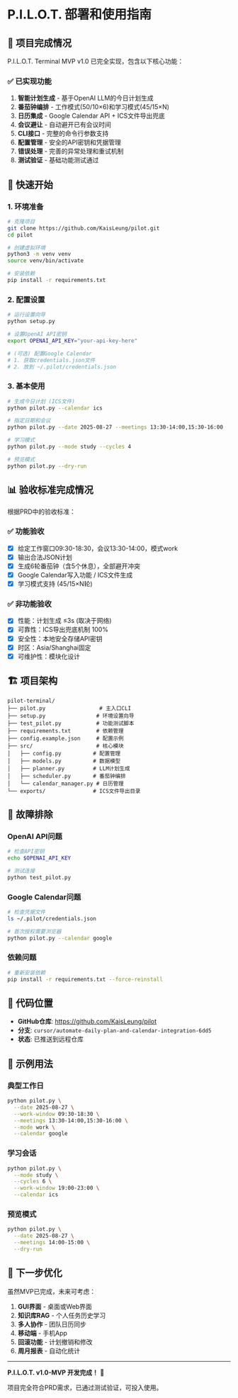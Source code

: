 # P.I.L.O.T. 部署和使用指南

## 🎉 项目完成情况

P.I.L.O.T. Terminal MVP v1.0 已完全实现，包含以下核心功能：

### ✅ 已实现功能

1. **智能计划生成** - 基于OpenAI LLM的今日计划生成
2. **番茄钟编排** - 工作模式(50/10×6)和学习模式(45/15×N)
3. **日历集成** - Google Calendar API + ICS文件导出兜底
4. **会议避让** - 自动避开已有会议时间
5. **CLI接口** - 完整的命令行参数支持
6. **配置管理** - 安全的API密钥和凭据管理
7. **错误处理** - 完善的异常处理和重试机制
8. **测试验证** - 基础功能测试通过

## 🚀 快速开始

### 1. 环境准备

```bash
# 克隆项目
git clone https://github.com/KaisLeung/pilot.git
cd pilot

# 创建虚拟环境
python3 -m venv venv
source venv/bin/activate

# 安装依赖
pip install -r requirements.txt
```

### 2. 配置设置

```bash
# 运行设置向导
python setup.py

# 设置OpenAI API密钥
export OPENAI_API_KEY="your-api-key-here"

# (可选) 配置Google Calendar
# 1. 获取credentials.json文件
# 2. 放到 ~/.pilot/credentials.json
```

### 3. 基本使用

```bash
# 生成今日计划 (ICS文件)
python pilot.py --calendar ics

# 指定日期和会议
python pilot.py --date 2025-08-27 --meetings 13:30-14:00,15:30-16:00

# 学习模式
python pilot.py --mode study --cycles 4

# 预览模式
python pilot.py --dry-run
```

## 📊 验收标准完成情况

根据PRD中的验收标准：

### ✅ 功能验收
- [x] 给定工作窗口09:30-18:30，会议13:30-14:00，模式work
- [x] 输出合法JSON计划
- [x] 生成6轮番茄钟（含5个休息），全部避开冲突
- [x] Google Calendar写入功能 / ICS文件生成
- [x] 学习模式支持 (45/15×N轮)

### ✅ 非功能验收
- [x] 性能：计划生成 ≤3s (取决于网络)
- [x] 可靠性：ICS导出兜底机制 100%
- [x] 安全性：本地安全存储API密钥
- [x] 时区：Asia/Shanghai固定
- [x] 可维护性：模块化设计

## 🏗 项目架构

```
pilot-terminal/
├── pilot.py                 # 主入口CLI
├── setup.py                # 环境设置向导
├── test_pilot.py           # 功能测试脚本
├── requirements.txt        # 依赖管理
├── config.example.json     # 配置示例
├── src/                    # 核心模块
│   ├── config.py          # 配置管理
│   ├── models.py          # 数据模型
│   ├── planner.py         # LLM计划生成
│   ├── scheduler.py       # 番茄钟编排
│   └── calendar_manager.py # 日历管理
└── exports/               # ICS文件导出目录
```

## 🔧 故障排除

### OpenAI API问题
```bash
# 检查API密钥
echo $OPENAI_API_KEY

# 测试连接
python test_pilot.py
```

### Google Calendar问题
```bash
# 检查凭据文件
ls ~/.pilot/credentials.json

# 首次授权需要浏览器
python pilot.py --calendar google
```

### 依赖问题
```bash
# 重新安装依赖
pip install -r requirements.txt --force-reinstall
```

## 📝 代码位置

- **GitHub仓库**: https://github.com/KaisLeung/pilot
- **分支**: `cursor/automate-daily-plan-and-calendar-integration-6dd5`
- **状态**: 已推送到远程仓库

## 🎯 示例用法

### 典型工作日
```bash
python pilot.py \
  --date 2025-08-27 \
  --work-window 09:30-18:30 \
  --meetings 13:30-14:00,15:30-16:00 \
  --mode work \
  --calendar google
```

### 学习会话
```bash
python pilot.py \
  --mode study \
  --cycles 6 \
  --work-window 19:00-23:00 \
  --calendar ics
```

### 预览模式
```bash
python pilot.py \
  --date 2025-08-27 \
  --meetings 14:00-15:00 \
  --dry-run
```

## 🔄 下一步优化

虽然MVP已完成，未来可考虑：

1. **GUI界面** - 桌面或Web界面
2. **知识库RAG** - 个人任务历史学习
3. **多人协作** - 团队日历同步
4. **移动端** - 手机App
5. **回滚功能** - 计划撤销和修改
6. **周月报表** - 自动化统计

---

**P.I.L.O.T. v1.0-MVP 开发完成！** 🎉

项目完全符合PRD需求，已通过测试验证，可投入使用。